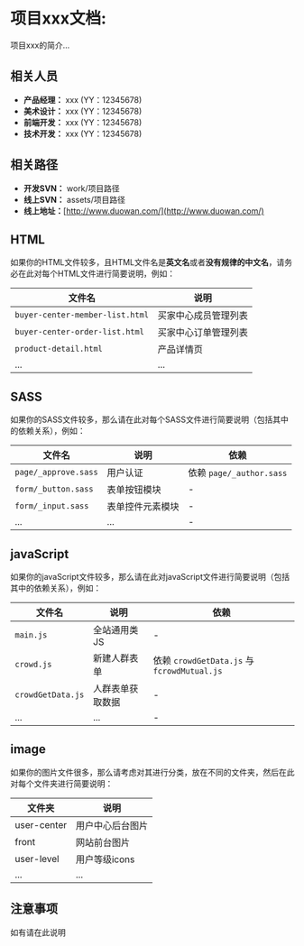 # 项目xxx文档:

项目xxx的简介...

## 相关人员

* **产品经理：** xxx (YY：12345678)
* **美术设计：** xxx (YY：12345678)
* **前端开发：** xxx (YY：12345678)
* **技术开发：** xxx (YY：12345678)

## 相关路径

* **开发SVN：** work/项目路径
* **线上SVN：** assets/项目路径
* **线上地址：**[http://www.duowan.com/](http://www.duowan.com/)

## HTML

如果你的HTML文件较多，且HTML文件名是**英文名**或者**没有规律的中文名**，请务必在此对每个HTML文件进行简要说明，例如：

文件名 | 说明
----|----
`buyer-center-member-list.html` | 买家中心成员管理列表
`buyer-center-order-list.html` | 买家中心订单管理列表
`product-detail.html` | 产品详情页
... | ...

## SASS

如果你的SASS文件较多，那么请在此对每个SASS文件进行简要说明（包括其中的依赖关系），例如：

文件名 | 说明 | 依赖
----|----|----
`page/_approve.sass` | 用户认证 | 依赖 `page/_author.sass`
`form/_button.sass` | 表单按钮模块 | -
`form/_input.sass` | 表单控件元素模块 | -
... | ... | -

## javaScript

如果你的javaScript文件较多，那么请在此对javaScript文件进行简要说明（包括其中的依赖关系），例如：

文件名 | 说明 | 依赖
----|----|----
`main.js` | 全站通用类JS | -
`crowd.js` | 新建人群表单 | 依赖 `crowdGetData.js` 与 `fcrowdMutual.js`
`crowdGetData.js` | 人群表单获取数据 | -
... | ... | -

## image

如果你的图片文件很多，那么请考虑对其进行分类，放在不同的文件夹，然后在此对每个文件夹进行简要说明：

文件夹 | 说明
----|----
user-center | 用户中心后台图片
front | 网站前台图片
user-level | 用户等级icons
... | ...

## 注意事项

如有请在此说明

